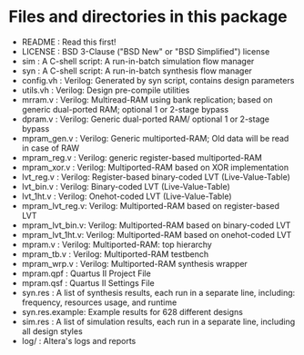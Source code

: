 # Files and directories in this package #
  * README         : Read this first!
  * LICENSE        : BSD 3-Clause ("BSD New" or "BSD Simplified") license
  * sim            : A C-shell script: A run-in-batch simulation flow manager
  * syn            : A C-shell script: A run-in-batch synthesis flow manager
  * config.vh      : Verilog: Generated by syn script, contains design parameters
  * utils.vh       : Verilog: Design pre-compile utilities
  * mrram.v        : Verilog: Multiread-RAM using bank replication; based on generic dual-ported RAM; optional 1 or 2-stage bypass
  * dpram.v        : Verilog: Generic dual-ported RAM/ optional 1 or 2-stage bypass
  * mpram\_gen.v    : Verilog: Generic multiported-RAM; Old data will be read in case of RAW
  * mpram\_reg.v    : Verilog: generic register-based multiported-RAM
  * mpram\_xor.v    : Verilog: Multiported-RAM based on XOR implementation
  * lvt\_reg.v      : Verilog: Register-based binary-coded LVT (Live-Value-Table)
  * lvt\_bin.v      : Verilog: Binary-coded LVT (Live-Value-Table)
  * lvt\_1ht.v      : Verilog: Onehot-coded LVT (Live-Value-Table)
  * mpram\_lvt\_reg.v: Verilog: Multiported-RAM based on register-based LVT
  * mpram\_lvt\_bin.v: Verilog: Multiported-RAM based on binary-coded LVT
  * mpram\_lvt\_1ht.v: Verilog: Multiported-RAM based on onehot-coded LVT
  * mpram.v        : Verilog: Multiported-RAM: top hierarchy
  * mpram\_tb.v     : Verilog: Multiported-RAM testbench
  * mpram\_wrp.v    : Verilog: Multiported-RAM synthesis wrapper
  * mpram.qpf      : Quartus II Project File
  * mpram.qsf      : Quartus II Settings File
  * syn.res        : A list of synthesis results, each run in a separate line, including: frequency, resources usage, and runtime
  * syn.res.example: Example results for 628 different designs
  * sim.res        : A list of simulation results, each run in a separate line, including all design styles
  * log/           : Altera's logs and reports